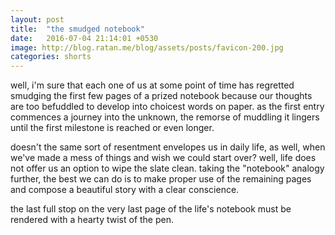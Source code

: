 ```yaml
---
layout: post
title:  "the smudged notebook"
date:   2016-07-04 21:14:01 +0530
image: http://blog.ratan.me/blog/assets/posts/favicon-200.jpg
categories: shorts
---
```

well, i'm sure that each one of us at some point of time has regretted smudging the first few pages of a prized notebook because our thoughts are too befuddled to develop into choicest words on paper. as the first entry commences a journey into the unknown, the remorse of muddling it lingers until the first milestone is reached or even longer. 

doesn't the same sort of resentment envelopes us in daily life, as well, when we've made a mess of things and wish we could start over? well, life does not offer us an option to wipe the slate clean. taking the "notebook" analogy further, the best we can do is to make proper use of the remaining pages and compose a beautiful story with a clear conscience.

the last full stop on the very last page of the life's notebook must be rendered with a hearty twist of the pen.